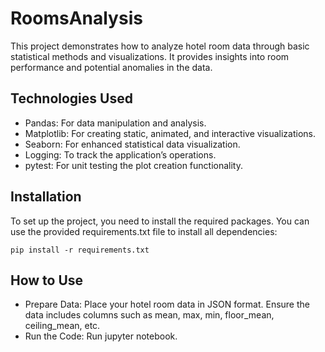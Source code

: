 # RoomsAnalysis

This project demonstrates how to analyze hotel room data through basic statistical methods and visualizations. It provides insights into room performance and potential anomalies in the data.

## Technologies Used
- Pandas: For data manipulation and analysis.
- Matplotlib: For creating static, animated, and interactive visualizations.
- Seaborn: For enhanced statistical data visualization.
- Logging: To track the application’s operations.
- pytest: For unit testing the plot creation functionality.

## Installation
To set up the project, you need to install the required packages. You can use the provided requirements.txt file to install all dependencies:
```
pip install -r requirements.txt
```
## How to Use
- Prepare Data: Place your hotel room data in JSON format. Ensure the data includes columns such as mean, max, min, floor_mean, ceiling_mean, etc.
- Run the Code: Run jupyter notebook.

